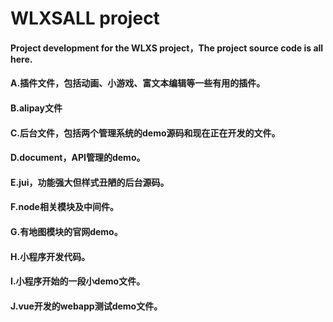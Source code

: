 # WLXSALL project
#### Project development for the WLXS project，The project source code is all here.
#### A.插件文件，包括动画、小游戏、富文本编辑等一些有用的插件。
#### B.alipay文件
#### C.后台文件，包括两个管理系统的demo源码和现在正在开发的文件。
#### D.document，API管理的demo。
#### E.jui，功能强大但样式丑陋的后台源码。
#### F.node相关模块及中间件。
#### G.有地图模块的官网demo。
#### H.小程序开发代码。
#### I.小程序开始的一段小demo文件。
#### J.vue开发的webapp测试demo文件。
